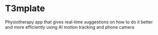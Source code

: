# T3mplate
Physiotherapy app that gives real-time suggestions on how to do it better and more efficiently using AI motion tracking and phone camera
